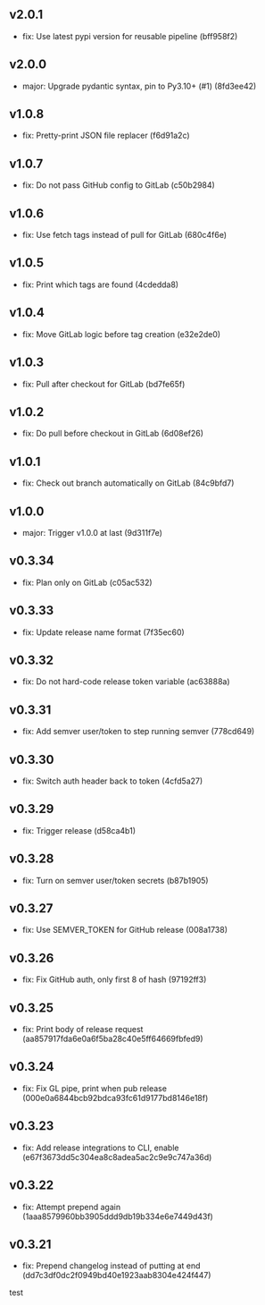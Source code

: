 ## v2.0.1

- fix: Use latest pypi version for reusable pipeline (bff958f2)

## v2.0.0

- major: Upgrade pydantic syntax, pin to Py3.10+ (#1) (8fd3ee42)

## v1.0.8

- fix: Pretty-print JSON file replacer (f6d91a2c)

## v1.0.7

- fix: Do not pass GitHub config to GitLab (c50b2984)

## v1.0.6

- fix: Use fetch tags instead of pull for GitLab (680c4f6e)

## v1.0.5

- fix: Print which tags are found (4cdedda8)

## v1.0.4

- fix: Move GitLab logic before tag creation (e32e2de0)

## v1.0.3

- fix: Pull after checkout for GitLab (bd7fe65f)

## v1.0.2

- fix: Do pull before checkout in GitLab (6d08ef26)

## v1.0.1

- fix: Check out branch automatically on GitLab (84c9bfd7)

## v1.0.0

- major: Trigger v1.0.0 at last (9d311f7e)

## v0.3.34

- fix: Plan only on GitLab (c05ac532)

## v0.3.33

- fix: Update release name format (7f35ec60)

## v0.3.32

- fix: Do not hard-code release token variable (ac63888a)

## v0.3.31

- fix: Add semver user/token to step running semver (778cd649)

## v0.3.30

- fix: Switch auth header back to token (4cfd5a27)

## v0.3.29

- fix: Trigger release (d58ca4b1)

## v0.3.28

- fix: Turn on semver user/token secrets (b87b1905)

## v0.3.27

- fix: Use SEMVER_TOKEN for GitHub release (008a1738)

## v0.3.26

- fix: Fix GitHub auth, only first 8 of hash (97192ff3)

## v0.3.25

- fix: Print body of release request (aa857917fda6e0a6f5ba28c40e5ff64669fbfed9)

## v0.3.24

- fix: Fix GL pipe, print when pub release (000e0a6844bcb92bdca93fc61d9177bd8146e18f)

## v0.3.23

- fix: Add release integrations to CLI, enable (e67f3673dd5c304ea8c8adea5ac2c9e9c747a36d)

## v0.3.22

- fix: Attempt prepend again (1aaa8579960bb3905ddd9db19b334e6e7449d43f)

## v0.3.21

- fix: Prepend changelog instead of putting at end (dd7c3df0dc2f0949bd40e1923aab8304e424f447)

test
